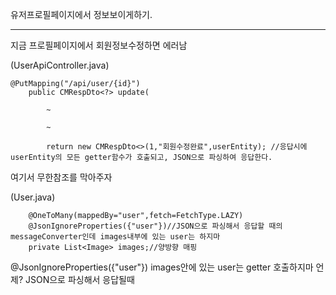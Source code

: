 유저프로필페이지에서 정보보이게하기.

---

지금 프로필페이지에서 회원정보수정하면 에러남

(UserApiController.java)

```
@PutMapping("/api/user/{id}")
	public CMRespDto<?> update(

        ~

        ~

        return new CMRespDto<>(1,"회원수정완료",userEntity); //응답시에 userEntity의 모든 getter함수가 호출되고, JSON으로 파싱하여 응답한다.
```

여기서 무한참조를 막아주자

(User.java)

```
	@OneToMany(mappedBy="user",fetch=FetchType.LAZY)
	@JsonIgnoreProperties({"user"})//JSON으로 파싱해서 응답할 때의 messageConverter인데 images내부에 있는 user는 하지마
	private List<Image> images;//양방향 매핑
```

@JsonIgnoreProperties({"user"}) images안에 있는 user는 getter 호출하지마 언제? JSON으로 파싱해서 응답될때
